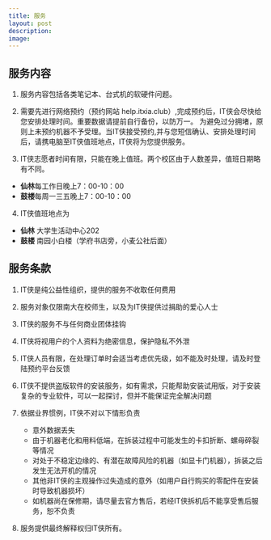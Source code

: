 ```yaml
---
title: 服务
layout: post
description: 
image: 
---
```



## 服务内容

1. 服务内容包括各类笔记本、台式机的软硬件问题。

2. 需要先进行网络预约（预约网站 help.itxia.club）,完成预约后，IT侠会尽快给您安排处理时间。重要数据请提前自行备份，以防万一。
为避免过分拥堵，原则上未预约机器不予受理。当IT侠接受预约,并与您短信确认、安排处理时间后，请携电脑至IT侠值班地点，IT侠将为您提供服务。

3. IT侠志愿者时间有限，只能在晚上值班。两个校区由于人数差异，值班日期略有不同。
- **仙林**每工作日晚上7：00-10：00
- **鼓楼**每周一三五晚上7：00-10：00

4. IT侠值班地点为
- **仙林** 大学生活动中心202
- **鼓楼** 南园小白楼（学府书店旁，小麦公社后面）

## 服务条款

1. IT侠是纯公益性组织，提供的服务不收取任何费用

2. 服务对象仅限南大在校师生，以及为IT侠提供过捐助的爱心人士

3. IT侠的服务不与任何商业团体挂钩

4. IT侠将视用户的个人资料为绝密信息，保护隐私不外泄

5. IT侠人员有限，在处理订单时会适当考虑优先级，如不能及时处理，请及时登陆预约平台反馈

6. IT侠不提供盗版软件的安装服务，如有需求，只能帮助安装试用版，对于安装复杂的专业软件，可以一起探讨，但并不能保证完全解决问题

7. 依据业界惯例，IT侠不对以下情形负责
	- 意外数据丢失
    - 由于机器老化和用料低端，在拆装过程中可能发生的卡扣折断、螺母碎裂等情况
    - 对处于不稳定边缘的、有潜在故障风险的机器（如显卡门机器），拆装之后发生无法开机的情况
    - 其他非IT侠的主观操作过失造成的意外（如用户自行购买的零配件在安装时导致机器损坏）
    - 如机器尚在保修期，请尽量去官方售后，若经IT侠拆机后不能享受售后服务，恕不负责
8. 服务提供最终解释权归IT侠所有。

